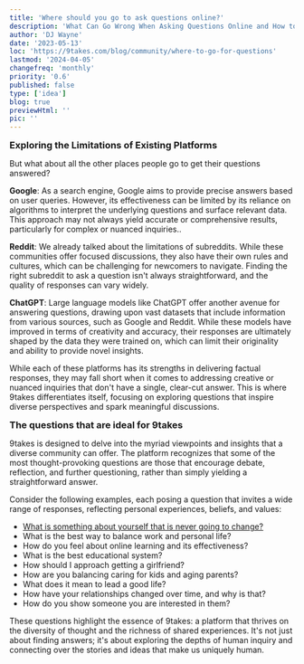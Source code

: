 ```yaml
---
title: 'Where should you go to ask questions online?'
description: 'What Can Go Wrong When Asking Questions Online and How to Learn From It'
author: 'DJ Wayne'
date: '2023-05-13'
loc: 'https://9takes.com/blog/community/where-to-go-for-questions'
lastmod: '2024-04-05'
changefreq: 'monthly'
priority: '0.6'
published: false
type: ['idea']
blog: true
previewHtml: ''
pic: ''
---
```


<!--

todo

two topics to talk about: memes and ads -->

<h3 style="margin: 0;">Exploring the Limitations of Existing Platforms</h3>

But what about all the other places people go to get their questions answered?

**Google**: As a search engine, Google aims to provide precise answers based on user queries. However, its effectiveness can be limited by its reliance on algorithms to interpret the underlying questions and surface relevant data. This approach may not always yield accurate or comprehensive results, particularly for complex or nuanced inquiries..

**Reddit**: We already talked about the limitations of subreddits. While these communities offer focused discussions, they also have their own rules and cultures, which can be challenging for newcomers to navigate. Finding the right subreddit to ask a question isn't always straightforward, and the quality of responses can vary widely.

**ChatGPT**: Large language models like ChatGPT offer another avenue for answering questions, drawing upon vast datasets that include information from various sources, such as Google and Reddit. While these models have improved in terms of creativity and accuracy, their responses are ultimately shaped by the data they were trained on, which can limit their originality and ability to provide novel insights.

While each of these platforms has its strengths in delivering factual responses, they may fall short when it comes to addressing creative or nuanced inquiries that don't have a single, clear-cut answer. This is where 9takes differentiates itself, focusing on exploring questions that inspire diverse perspectives and spark meaningful discussions.

<h3 style="margin: 0;">The questions that are ideal for 9takes</h3>

9takes is designed to delve into the myriad viewpoints and insights that a diverse community can offer. The platform recognizes that some of the most thought-provoking questions are those that encourage debate, reflection, and further questioning, rather than simply yielding a straightforward answer.

Consider the following examples, each posing a question that invites a wide range of responses, reflecting personal experiences, beliefs, and values:

- <a href="https://9takes.com/questions/something-going-change-yourself">What is something about yourself that is never going to change?</a>
- What is the best way to balance work and personal life?
- How do you feel about online learning and its effectiveness?
- What is the best educational system?
- How should I approach getting a girlfriend?
- How are you balancing caring for kids and aging parents?
- What does it mean to lead a good life?
- How have your relationships changed over time, and why is that?
- How do you show someone you are interested in them?

These questions highlight the essence of 9takes: a platform that thrives on the diversity of thought and the richness of shared experiences. It's not just about finding answers; it's about exploring the depths of human inquiry and connecting over the stories and ideas that make us uniquely human.
